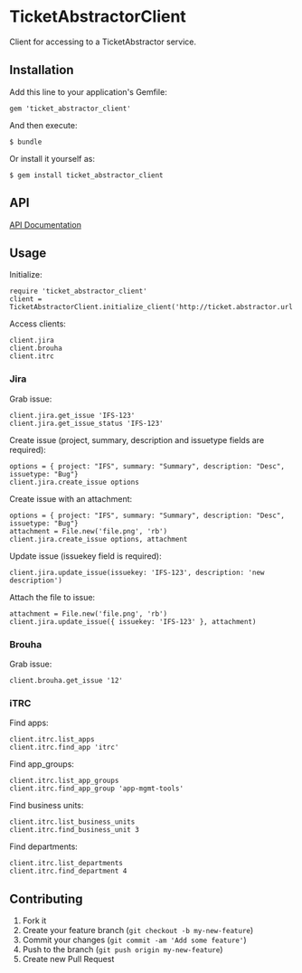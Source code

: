 # TicketAbstractorClient

Client for accessing to a TicketAbstractor service.

## Installation

Add this line to your application's Gemfile:

    gem 'ticket_abstractor_client'

And then execute:

    $ bundle

Or install it yourself as:

    $ gem install ticket_abstractor_client
    
## API

[API Documentation](http://rubydoc.info/gems/ticket_abstractor_client/frames)

## Usage

Initialize:

    require 'ticket_abstractor_client'
    client = TicketAbstractorClient.initialize_client('http://ticket.abstractor.url')

Access clients:

    client.jira
    client.brouha
    client.itrc

### Jira

Grab issue:

    client.jira.get_issue 'IFS-123'
    client.jira.get_issue_status 'IFS-123'
    
Create issue (project, summary, description and issuetype fields are required):

    options = { project: "IFS", summary: "Summary", description: "Desc", issuetype: "Bug"}
    client.jira.create_issue options

Create issue with an attachment:

    options = { project: "IFS", summary: "Summary", description: "Desc", issuetype: "Bug"}
    attachment = File.new('file.png', 'rb')
    client.jira.create_issue options, attachment
    
Update issue (issuekey field is required):

    client.jira.update_issue(issuekey: 'IFS-123', description: 'new description')
    
Attach the file to issue:

    attachment = File.new('file.png', 'rb')
    client.jira.update_issue({ issuekey: 'IFS-123' }, attachment)
    
### Brouha

Grab issue:

    client.brouha.get_issue '12'
    
### iTRC

Find apps:

    client.itrc.list_apps
    client.itrc.find_app 'itrc'
    
Find app_groups:

    client.itrc.list_app_groups
    client.itrc.find_app_group 'app-mgmt-tools'
    
Find business units:

    client.itrc.list_business_units
    client.itrc.find_business_unit 3
    
Find departments:

    client.itrc.list_departments
    client.itrc.find_department 4
    

## Contributing

1. Fork it
2. Create your feature branch (`git checkout -b my-new-feature`)
3. Commit your changes (`git commit -am 'Add some feature'`)
4. Push to the branch (`git push origin my-new-feature`)
5. Create new Pull Request

